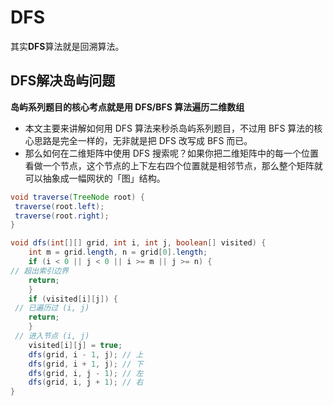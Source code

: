 <!--
 * @Description: 
 * @code: 
 * @Author: Li Jiaxin
 * @Date: 2021-12-28 16:53:28
-->
<!--
 * @Description: 
 * @code: 
 * @Author: Li Jiaxin
 * @Date: 2021-12-28 15:57:06
-->

# DFS
其实**DFS**算法就是回溯算法。

## DFS解决岛屿问题
**岛屿系列题⽬的核⼼考点就是⽤ DFS/BFS 算法遍历⼆维数组**
- 本⽂主要来讲解如何⽤ DFS 算法来秒杀岛屿系列题⽬，不过⽤ BFS 算法的核⼼思路是完全⼀样的，⽆⾮就是把 DFS 改写成 BFS ⽽已。
- 那么如何在⼆维矩阵中使⽤ DFS 搜索呢？如果你把⼆维矩阵中的每⼀个位置看做⼀个节点，这个节点的上下左右四个位置就是相邻节点，那么整个矩阵就可以抽象成⼀幅⽹状的「图」结构。

```java
void traverse(TreeNode root) {
 traverse(root.left);
 traverse(root.right);
}

void dfs(int[][] grid, int i, int j, boolean[] visited) {
    int m = grid.length, n = grid[0].length;
    if (i < 0 || j < 0 || i >= m || j >= n) {
// 超出索引边界
    return;
    }
    if (visited[i][j]) {
 // 已遍历过 (i, j)
    return;
    }
 // 进⼊节点 (i, j)
    visited[i][j] = true;
    dfs(grid, i - 1, j); // 上
    dfs(grid, i + 1, j); // 下
    dfs(grid, i, j - 1); // 左
    dfs(grid, i, j + 1); // 右
}
```